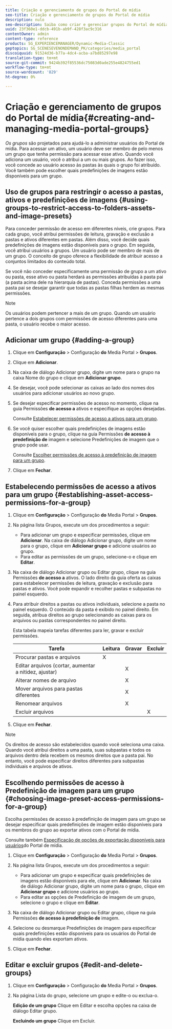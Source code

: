 ```yaml
---
title: Criação e gerenciamento de grupos do Portal de mídia
seo-title: Criação e gerenciamento de grupos do Portal de mídia
description: nulo
seo-description: Saiba como criar e gerenciar grupos do Portal de mídia.
uuid: 23f360e1-ddcb-491b-ab9f-428f3ac9c316
contentOwner: admin
content-type: reference
products: SG_EXPERIENCEMANAGER/Dynamic-Media-Classic
geptopics: SG_SCENESEVENONDEMAND_PK/categories/media_portal
discoiquuid: 91524d36-b77a-4dc4-acba-a7bd85297e98
translation-type: tm+mt
source-git-commit: 9424b392f85536dc75083d0ade255e4824755ed1
workflow-type: tm+mt
source-wordcount: '829'
ht-degree: 0%

---
```



# Criação e gerenciamento de grupos do Portal de mídia{#creating-and-managing-media-portal-groups}

*Os grupos* são projetados para ajudá-lo a administrar usuários do Portal de mídia. Para acessar um ativo, um usuário deve ser membro de pelo menos um grupo que tenha permissão para acessar esse ativo. Quando você adiciona um usuário, você o atribui a um ou mais grupos. Ao fazer isso, você concede ao usuário acesso às pastas às quais o grupo foi atribuído. Você também pode escolher quais predefinições de imagens estão disponíveis para um grupo.

## Uso de grupos para restringir o acesso a pastas, ativos e predefinições de imagens {#using-groups-to-restrict-access-to-folders-assets-and-image-presets}

Para conceder permissão de acesso em diferentes níveis, crie grupos. Para cada grupo, você atribui permissões de leitura, gravação e exclusão a pastas e ativos diferentes em pastas. Além disso, você decide quais predefinições de imagens estão disponíveis para o grupo. Em seguida, você atribui usuários a grupos. Um usuário pode ser membro de mais de um grupo. O conceito de grupo oferece a flexibilidade de atribuir acesso a conjuntos limitados do conteúdo total.

Se você não conceder especificamente uma permissão de grupo a um ativo ou pasta, esse ativo ou pasta herdará as permissões atribuídas à pasta pai (a pasta acima dele na hierarquia de pastas). Conceda permissões a uma pasta pai se desejar garantir que todas as pastas filhas herdem as mesmas permissões.

>[!NOTE]
>
>Os usuários podem pertencer a mais de um grupo. Quando um usuário pertence a dois grupos com permissões de acesso diferentes para uma pasta, o usuário recebe o maior acesso.

## Adicionar um grupo {#adding-a-group}

1. Clique em **Configuração** > Configuração **do** Media Portal > **Grupos**.
1. Clique em **Adicionar**.
1. Na caixa de diálogo Adicionar grupo, digite um nome para o grupo na caixa Nome do grupo e clique em **Adicionar grupo**.
1. Se desejar, você pode selecionar as caixas ao lado dos nomes dos usuários para adicionar usuários ao novo grupo.
1. Se desejar especificar permissões de acesso no momento, clique na guia Permissões **de acesso a** ativos e especifique as opções desejadas.

   Consulte [Estabelecer permissões de acesso a ativos para um grupo](creating-media-portal-groups.md#establishing_asset_access_permissions_for_a_group).

1. Se você quiser escolher quais predefinições de imagens estão disponíveis para o grupo, clique na guia Permissões **de acesso à predefinição de** imagem e selecione Predefinições de imagem que o grupo pode usar.

   Consulte [Escolher permissões de acesso à predefinição de imagem para um grupo](creating-media-portal-groups.md#choosing_image_preset_access_permissions_for_a_group).

1. Clique em **Fechar**.

## Estabelecendo permissões de acesso a ativos para um grupo {#establishing-asset-access-permissions-for-a-group}

1. Clique em **Configuração** > Configuração **do** Media Portal > **Grupos**.
1. Na página lista Grupos, execute um dos procedimentos a seguir:

   * Para adicionar um grupo e especificar permissões, clique em **Adicionar**. Na caixa de diálogo Adicionar grupo, digite um nome para o grupo, clique em **Adicionar grupo** e adicione usuários ao grupo.
   * Para editar as permissões de um grupo, selecione-o e clique em **Editar**.

1. Na caixa de diálogo Adicionar grupo ou Editar grupo, clique na guia Permissões **de acesso a** ativos. O lado direito da guia oferta as caixas para estabelecer permissões de leitura, gravação e exclusão para pastas e ativos. Você pode expandir e recolher pastas e subpastas no painel esquerdo.
1. Para atribuir direitos a pastas ou ativos individuais, selecione a pasta no painel esquerdo. O conteúdo da pasta é exibido no painel direito. Em seguida, atribua direitos ao grupo selecionando as caixas para os arquivos ou pastas correspondentes no painel direito.

   Esta tabela mapeia tarefas diferentes para ler, gravar e excluir permissões.

   | Tarefa | Leitura | Gravar | Excluir |
   |--- |--- |--- |--- |
   | Procurar pastas e arquivos | X |  |  |
   | Editar arquivos (cortar, aumentar a nitidez, ajustar) |  | X |  |
   | Alterar nomes de arquivo |  | X |  |
   | Mover arquivos para pastas diferentes |  | X |  |
   | Renomear arquivos |  | X |  |
   | Excluir arquivos |  |  | X |

1. Clique em **Fechar**.

>[!NOTE]
>
>Os direitos de acesso são estabelecidos quando você seleciona uma caixa. Quando você atribui direitos a uma pasta, suas subpastas e todos os arquivos dentro dela recebem os mesmos direitos que a pasta pai. No entanto, você pode especificar direitos diferentes para subpastas individuais e arquivos de ativos.

## Escolhendo permissões de acesso à Predefinição de imagem para um grupo {#choosing-image-preset-access-permissions-for-a-group}

Escolha permissões de acesso à predefinição de imagem para um grupo se desejar especificar quais predefinições de imagem estão disponíveis para os membros do grupo ao exportar ativos com o Portal de mídia.

Consulte também [Especificação de opções de exportação disponíveis para usuários](specifying-export-options-available-media.md#specifying_export_options_available_to_media_portal_users)do Portal de mídia.

1. Clique em **Configuração** > Configuração **do** Media Portal > **Grupos**.
1. Na página lista Grupos, execute um dos procedimentos a seguir:

   * Para adicionar um grupo e especificar quais predefinições de imagens estão disponíveis para ele, clique em **Adicionar**. Na caixa de diálogo Adicionar grupo, digite um nome para o grupo, clique em **Adicionar grupo** e adicione usuários ao grupo.
   * Para editar as opções de Predefinição de imagem de um grupo, selecione o grupo e clique em **Editar**.

1. Na caixa de diálogo Adicionar grupo ou Editar grupo, clique na guia Permissões **de acesso à predefinição de** imagem.
1. Selecione ou desmarque Predefinições de imagem para especificar quais predefinições estão disponíveis para os usuários do Portal de mídia quando eles exportam ativos.
1. Clique em **Fechar**.

## Editar e excluir grupos {#edit-and-delete-groups}

1. Clique em **Configuração** > Configuração **do** Media Portal > **Grupos**.
1. Na página Lista do grupo, selecione um grupo e edite-o ou exclua-o.

   **Edição de um grupo** Clique em Editar e escolha opções na caixa de diálogo Editar grupo.

   **Excluindo um grupo** Clique em Excluir.

